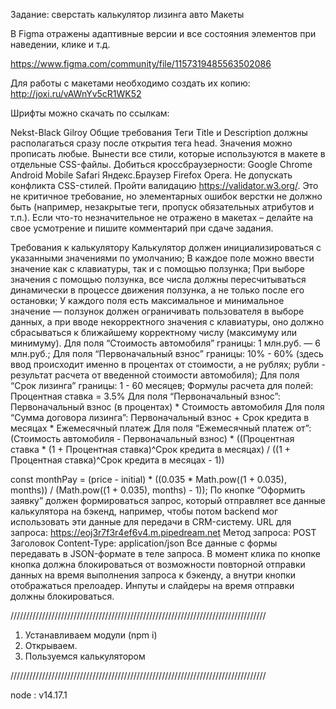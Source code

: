 Задание: сверстать калькулятор лизинга авто
Макеты

В Figma отражены адаптивные версии и все состояния элементов при наведении, клике и т.д.

https://www.figma.com/community/file/1157319485563502086

Для работы с макетами необходимо создать их копию: http://joxi.ru/vAWnYv5cR1WK52

Шрифты можно скачать по ссылкам:

Nekst-Black
Gilroy
Общие требования
Теги Title и Description должны располагаться сразу после открытия тега head. Значения можно прописать любые.
Вынести все стили, которые используются в макете в отдельные CSS-файлы. 
Добиться кроссбраузерности:
Google Chrome
Android
Mobile Safari
Яндекс.Браузер
Firefox
Opera.
Не допускать конфликта CSS-стилей.
Пройти валидацию https://validator.w3.org/. Это не критичное требование, но элементарных ошибок верстки не должно быть (например, незакрытые теги, пропуск обязательных атрибутов и т.п.).
Если что-то незначительное не отражено в макетах – делайте на свое усмотрение и пишите комментарий при сдаче задания.

Требования к калькулятору
Калькулятор должен инициализироваться с указанными значениями по умолчанию;
В каждое поле можно ввести значение как с клавиатуры, так и с помощью ползунка;
При выборе значения с помощью ползунка, все числа должны пересчитываться динамически в процессе движения ползунка, а не только после его остановки;
У каждого поля есть максимальное и минимальное значение — ползунок должен ограничивать пользователя в выборе данных, а при вводе некорректного значения с клавиатуры, оно должно сбрасываться к ближайшему корректному числу (максимуму или минимуму).
Для поля “Стоимость автомобиля” границы: 1 млн.руб. — 6 млн.руб.;
Для поля “Первоначальный взнос” границы: 10% - 60% (здесь ввод происходит именно в процентах от стоимости, а не рублях; рубли - результат расчета от введенной стоимости автомобиля);
Для поля “Срок лизинга” границы: 1 - 60 месяцев;
Формулы расчета для полей:
Процентная ставка = 3.5%
Для поля “Первоначальный взнос”: 
Первоначальный взнос (в процентах) * Стоимость автомобиля
Для поля “Сумма договора лизинга”:
Первоначальный взнос + Срок кредита в месяцах * Ежемесячный платеж
Для поля “Ежемесячный платеж от”:
(Стоимость автомобиля - Первоначальный взнос) * ((Процентная ставка * (1 + Процентная ставка)^Срок кредита в месяцах) / ((1 + Процентная ставка)^Срок кредита в месяцах - 1)) 

const monthPay = (price - initial) * ((0.035 * Math.pow((1 + 0.035), months)) / (Math.pow((1 + 0.035), months) - 1));
По кнопке “Оформить заявку” должен формироваться запрос, который отправляет все данные калькулятора на бэкенд, например, чтобы потом backend мог использовать эти данные для передачи в CRM-систему.
URL для запроса: https://eoj3r7f3r4ef6v4.m.pipedream.net
Метод запроса: POST
Заголовок Content-Type: application/json
Все данные с формы передавать в JSON-формате в теле запроса.
В момент клика по кнопке кнопка должна блокироваться от возможности повторной отправки данных на время выполнения запроса к бэкенду, а внутри кнопки отображаться прелоадер. Инпуты и слайдеры на время отправки должны блокироваться.


/////////////////////////////////////////////////////////////////////////////////

1. Устанавливаем модули (npm i)
2. Открываем.
3. Пользуемся калькулятором

/////////////////////////////////////////////////////////////////////////////////

node : v14.17.1